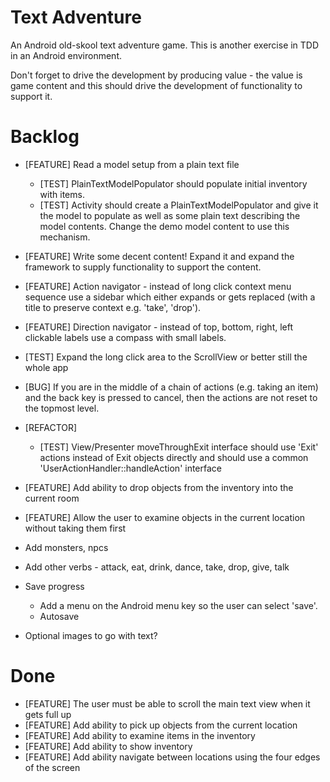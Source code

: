 Text Adventure
==============

An Android old-skool text adventure game. This is another exercise in TDD in an Android environment.

Don't forget to drive the development by producing value - the value is game content and this should drive the development of functionality to support it.

Backlog
=======

- [FEATURE] Read a model setup from a plain text file
  - [TEST] PlainTextModelPopulator should populate initial inventory with items.
  - [TEST] Activity should create a PlainTextModelPopulator and give it the model to populate as well as some plain text describing the model contents. Change the demo model content to use this mechanism.
- [FEATURE] Write some decent content! Expand it and expand the framework to supply functionality to support the content.

- [FEATURE] Action navigator - instead of long click context menu sequence use a sidebar which either expands or gets replaced (with a title to preserve context e.g. 'take', 'drop').
- [FEATURE] Direction navigator - instead of top, bottom, right, left clickable labels use a compass with small labels.

- [TEST] Expand the long click area to the ScrollView or better still the whole app
- [BUG] If you are in the middle of a chain of actions (e.g. taking an item) and the back key is pressed to cancel, then the actions are not reset to the topmost level.
- [REFACTOR]
  - [TEST] View/Presenter moveThroughExit interface should use 'Exit' actions instead of Exit objects directly and should use a common 'UserActionHandler::handleAction' interface
- [FEATURE] Add ability to drop objects from the inventory into the current room
- [FEATURE] Allow the user to examine objects in the current location without taking them first


- Add monsters, npcs

- Add other verbs - attack, eat, drink, dance, take, drop, give, talk

- Save progress
  - Add a menu on the Android menu key so the user can select 'save'.
  - Autosave

- Optional images to go with text?

Done
====

- [FEATURE] The user must be able to scroll the main text view when it gets full up
- [FEATURE] Add ability to pick up objects from the current location
- [FEATURE] Add ability to examine items in the inventory
- [FEATURE] Add ability to show inventory
- [FEATURE] Add ability navigate between locations using the four edges of the screen

